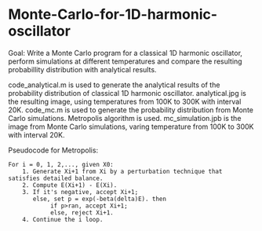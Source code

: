 # Monte-Carlo-for-1D-harmonic-oscillator

Goal: Write a  Monte Carlo program for a classical 1D harmonic oscillator, perform simulations at different temperatures and compare the resulting probabillity distribution with analytical results.

code_analytical.m is used to generate the analytical results of the probability distribution of classical 1D harmonic oscillator.
analytical.jpg is the resulting image, using temperatures from 100K to 300K with interval 20K.
code_mc.m is used to generate the probability distribution from Monte Carlo simulations. Metropolis algorithm is used.
mc_simulation.jpb is the image from Monte Carlo simulations, varing temperature from 100K to 300K with interval 20K.

Pseudocode for Metropolis:

	For i = 0, 1, 2,..., given X0:
		1. Generate Xi+1 from Xi by a perturbation technique that satisfies detailed balance.
		2. Compute E(Xi+1) - E(Xi).
		3. If it's negative, accept Xi+1;
		   else, set p = exp(-beta(delta)E). then
				if p>ran, accept Xi+1;
				else, reject Xi+1.
		4. Continue the i loop.
